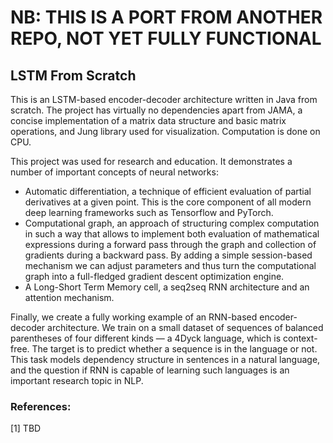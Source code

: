 # NB: THIS IS A PORT FROM ANOTHER REPO, NOT YET FULLY FUNCTIONAL

## LSTM From Scratch

This is an LSTM-based encoder-decoder architecture written in Java from scratch. The project has virtually no 
dependencies apart from JAMA, a concise implementation of a matrix data structure and basic matrix operations, 
and Jung library used for visualization. Computation is done on CPU.

This project was used for research and education. It demonstrates a number of important concepts of neural networks:

  * Automatic differentiation, a technique of efficient evaluation of partial derivatives at a given point. 
This is the core component of all modern deep learning frameworks such as Tensorflow and PyTorch.  
  * Computational graph, an approach of structuring complex computation in such a way that allows to implement
both evaluation of mathematical expressions during a forward pass through the graph and collection of gradients
during a backward pass. By adding a simple session-based mechanism we can adjust parameters and thus turn the 
computational graph into a full-fledged gradient descent optimization engine.
  * A Long-Short Term Memory cell, a seq2seq RNN architecture and an attention mechanism.

Finally, we create a fully working example of an RNN-based encoder-decoder architecture. 
We train on a small dataset of sequences of balanced parentheses of four different kinds &mdash; a 4Dyck language, which
is context-free. The target is to predict whether a sequence is in the language or not. 
This task models dependency structure in sentences in a natural language, and the question if RNN is capable of 
learning such languages is an important research topic in NLP.


### References:

[1] TBD

